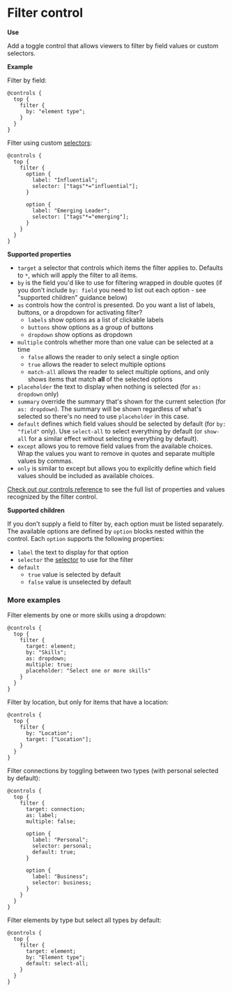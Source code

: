 # Filter control

**Use**

Add a toggle control that allows viewers to filter by field values or custom selectors.

**Example**

Filter by field:

```
@controls {
  top {
    filter {
      by: "element type";
    }
  }
}
```

Filter using custom [selectors](../selectors.html#selectors):

```
@controls {
  top {
    filter {
      option {
        label: "Influential";
        selector: ["tags"*="influential"];
      }

      option {
        label: "Emerging Leader";
        selector: ["tags"*="emerging"];
      }
    }
  }
}
```

**Supported properties**

* `target` a selector that controls which items the filter applies to. Defaults to `*`, which will apply the filter to all items.
* `by` is the field you'd like to use for filtering wrapped in double quotes (if you don't include `by: field` you need to list out each option - see "supported children" guidance below)
* `as` controls how the control is presented. Do you want a list of labels, buttons, or a dropdown for activating filter?
  * `labels` show options as a list of clickable labels
  * `buttons` show options as a group of buttons
  * `dropdown` show options as dropdown
* `multiple` controls whether more than one value can be selected at a time
  * `false` allows the reader to only select a single option
  * `true` allows the reader to select multiple options
  * `match-all` allows the reader to select multiple options, and only shows items that match **all** of the selected options
* `placeholder` the text to display when nothing is selected (for `as: dropdown` only)
* `summary` override the summary that's shown for the current selection (for `as: dropdown`). The summary will be shown regardless of what's selected so there's no need to use `placeholder` in this case.
* `default` defines which field values should be selected by default (for `by: "field"` only). Use `select-all` to select everything by default (or `show-all` for a similar effect without selecting everything by default).
* `except` allows you to remove field values from the available choices. Wrap the values you want to remove in quotes and separate multiple values by commas.
* `only` is similar to except but allows you to explicitly define which field values should be included as available choices.

[Check out our controls reference](/guides/controls/controls-reference.md) to see the full list of properties and values recognized by the filter control.

**Supported children**

If you don't supply a field to filter by, each option must be listed separately. The available options are defined by `option` blocks nested within the control. Each `option` supports the following properties:

* `label` the text to display for that option
* `selector` the [selector](../selectors.html#selectors) to use for the filter
* `default`
  * `true` value is selected by default
  * `false` value is unselected by default

### More examples

Filter elements by one or more skills using a dropdown:

```
@controls {
  top {
    filter {
      target: element;
      by: "Skills";
      as: dropdown;
      multiple: true;
      placeholder: "Select one or more skills"
    }
  }
}
```

Filter by location, but only for items that have a location:

```
@controls {
  top {
    filter {
      by: "Location";
      target: ["Location"];
    }
  }
}
```

Filter connections by toggling between two types (with personal selected by default):

```
@controls {
  top {
    filter {
      target: connection;
      as: label;
      multiple: false;

      option {
        label: "Personal";
        selector: personal;
        default: true;
      }

      option {
        label: "Business";
        selector: business;
      }
    }
  }
}
```

Filter elements by type but select all types by default:

```
@controls {
  top {
    filter {
      target: element;
      by: "Element type";
      default: select-all;
    }
  }
}
```


